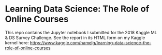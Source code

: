 # Learning Data Science: The Role of Online Courses
This repo contains the Jupyter notebook I submitted for the 2018 Kaggle ML & DS Survey Challenge. 
See the report in its HTML form on my Kaggle kernel here: https://www.kaggle.com/hamelg/learning-data-science-the-role-of-online-courses
